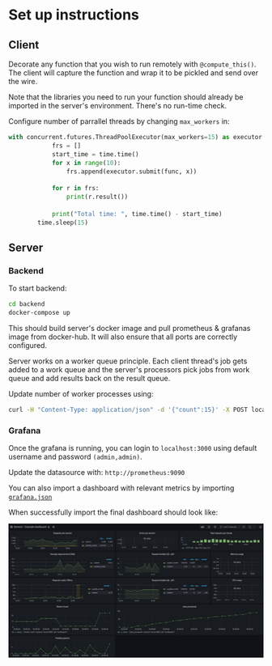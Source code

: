 # Set up instructions


## Client

Decorate any function that you wish to run remotely with `@compute_this()`. The client will capture the function and wrap it to be pickled and send over the wire.

Note that the libraries you need to run your function should already be imported in the server's environment. There's no run-time check.

Configure number of parrallel threads by changing `max_workers` in:
```python
with concurrent.futures.ThreadPoolExecutor(max_workers=15) as executor:
            frs = []
            start_time = time.time()
            for x in range(10):
                frs.append(executor.submit(func, x))

            for r in frs:
                print(r.result())

            print("Total time: ", time.time() - start_time)
        time.sleep(15)
```


## Server

### Backend
To start backend:
```bash
cd backend
docker-compose up
```

This should build server's docker image and pull prometheus & grafanas image from docker-hub. It will also ensure that all ports are correctly configured.

Server works on a worker queue principle. Each client thread's job gets added to a work queue and the server's processors pick jobs from work queue and add results back on the result queue.


Update number of worker processes using:
```bash
curl -H "Content-Type: application/json" -d '{"count":15}' -X POST localhost:5000/update_worker
```

### Grafana
Once the grafana is running, you can login to `localhost:3000` using default username and password `(admin,admin)`. 

Update the datasource with: `http://prometheus:9090`

You can also import a dashboard with relevant metrics by importing [`grafana.json`]()

When successfully import the final dashboard should look like:

![dashboard](backend/grafana/Dashboard-Example.png)





